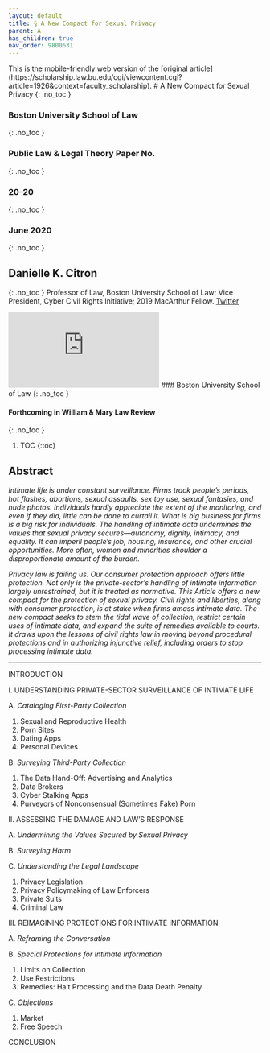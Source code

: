```yaml
---
layout: default
title: § A New Compact for Sexual Privacy 
parent: A 
has_children: true
nav_order: 9800631 
---
```

<style>
.dont-break-out {
  /* These are technically the same, but use both */
  overflow-wrap: break-word;
  word-wrap: break-word;

  -ms-word-break: break-all;
  /* This is the dangerous one in WebKit, as it breaks things wherever */
  word-break: break-all;
  /* Instead use this non-standard one: */
  word-break: break-word;
}
</style>

<div class="dont-break-out" markdown="1">
This is the mobile-friendly web version of the [original article](https://scholarship.law.bu.edu/cgi/viewcontent.cgi?article=1926&context=faculty_scholarship).
# A New Compact for Sexual Privacy
{: .no_toc }

### Boston University School of Law
{: .no_toc }
### Public Law & Legal Theory Paper No. 
{: .no_toc }
### 20-20
{: .no_toc }


### June 2020
{: .no_toc }

## Danielle K. Citron
{: .no_toc }
Professor of Law, Boston University School of Law; Vice President, Cyber Civil Rights Initiative; 2019 MacArthur Fellow. 
[Twitter](https://twitter.com/daniellecitron?ref_src=twsrc%5Egoogle%7Ctwcamp%5Eserp%7Ctwgr%5Eauthor)

<iframe src="https://www.youtube.com/embed/F_qyLgMmiAk" frameborder="0" allow="accelerometer; autoplay; clipboard-write; encrypted-media; gyroscope; picture-in-picture" allowfullscreen></iframe>
### Boston University School of Law
{: .no_toc }

#### Forthcoming in William & Mary Law Review
{: .no_toc }  

1. TOC
{:toc}

## Abstract

*Intimate life is under constant surveillance. Firms track people’s periods, hot flashes, abortions, sexual assaults, sex toy use, sexual fantasies, and nude photos. Individuals hardly appreciate the extent of the monitoring, and even if they did, little can be done to curtail it. What is big business for firms is a big risk for individuals. The handling of intimate data undermines the values that sexual privacy secures—autonomy, dignity, intimacy, and equality. It can imperil people’s job, housing, insurance, and other crucial opportunities. More often, women and minorities shoulder a disproportionate amount of the burden.*

*Privacy law is failing us. Our consumer protection approach offers little protection. Not only is the private-sector’s handling of intimate information largely unrestrained, but it is treated as normative. This Article offers a new compact for the protection of sexual privacy. Civil rights and liberties, along with consumer protection, is at stake when firms amass intimate data. The new compact seeks to stem the tidal wave of collection, restrict certain uses of intimate data, and expand the suite of remedies available to courts. It draws upon the lessons of civil rights law in moving beyond procedural protections and in authorizing injunctive relief, including orders to stop processing intimate data.*

***
INTRODUCTION

I. UNDERSTANDING PRIVATE-SECTOR SURVEILLANCE OF INTIMATE LIFE

A. *Cataloging First-Party Collection*
1. Sexual and Reproductive Health
2. Porn Sites
3. Dating Apps
4. Personal Devices

B. *Surveying Third-Party Collection*
1. The Data Hand-Off: Advertising and Analytics
2. Data Brokers
3. Cyber Stalking Apps
4. Purveyors of Nonconsensual (Sometimes Fake) Porn

II. ASSESSING THE DAMAGE AND LAW’S RESPONSE

A. *Undermining the Values Secured by Sexual Privacy*

B. *Surveying Harm*

C. *Understanding the Legal Landscape*
1. Privacy Legislation
2. Privacy Policymaking of Law Enforcers
3. Private Suits
4. Criminal Law

III. REIMAGINING PROTECTIONS FOR INTIMATE INFORMATION

A. *Reframing the Conversation*

B. *Special Protections for Intimate Information*
1. Limits on Collection
2. Use Restrictions
3. Remedies: Halt Processing and the Data Death Penalty

C. *Objections*
1. Market
2. Free Speech

CONCLUSION
</div>
